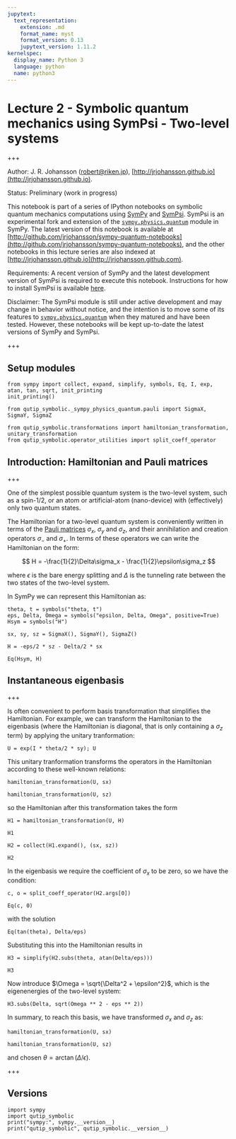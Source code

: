 ```yaml
---
jupytext:
  text_representation:
    extension: .md
    format_name: myst
    format_version: 0.13
    jupytext_version: 1.11.2
kernelspec:
  display_name: Python 3
  language: python
  name: python3
---
```


# Lecture 2 - Symbolic quantum mechanics using SymPsi - Two-level systems

+++

Author: J. R. Johansson (robert@riken.jp), [http://jrjohansson.github.io](http://jrjohansson.github.io).

Status: Preliminary (work in progress)

This notebook is part of a series of IPython notebooks on symbolic quantum mechanics computations using 
[SymPy](http://sympy.org) and [SymPsi](http://www.github.com/jrjohansson/sympsi). SymPsi is an experimental fork and extension of the [`sympy.physics.quantum`](http://docs.sympy.org/dev/modules/physics/quantum/) module in SymPy. The latest version of this notebook is available at [http://github.com/jrjohansson/sympy-quantum-notebooks](http://github.com/jrjohansson/sympy-quantum-notebooks), and the other notebooks in this lecture series are also indexed at [http://jrjohansson.github.io](http://jrjohansson.github.com).

Requirements: A recent version of SymPy and the latest development version of SymPsi is required to execute this notebook. Instructions for how to install SymPsi is available [here](http://www.github.com/jrjohansson/sympsi).

Disclaimer: The SymPsi module is still under active development and may change in behavior without notice, and the intention is to move some of its features to [`sympy.physics.quantum`](http://docs.sympy.org/dev/modules/physics/quantum/) when they matured and have been tested. However, these notebooks will be kept up-to-date the latest versions of SymPy and SymPsi.

+++

## Setup modules

```{code-cell} ipython3
from sympy import collect, expand, simplify, symbols, Eq, I, exp, atan, tan, sqrt, init_printing
init_printing()
```

```{code-cell} ipython3
from qutip_symbolic._sympy_physics_quantum.pauli import SigmaX, SigmaY, SigmaZ
```

```{code-cell} ipython3
from qutip_symbolic.transformations import hamiltonian_transformation, unitary_transformation
from qutip_symbolic.operator_utilities import split_coeff_operator
```

## Introduction: Hamiltonian and Pauli matrices

+++

One of the simplest possible quantum system is the two-level system, such as a spin-$1/2$, or an atom or artificial-atom (nano-device) with (effectively) only two quantum states. 

The Hamiltonian for a two-level quantum system is conveniently written in terms of the [Pauli matrices](http://en.wikipedia.org/wiki/Pauli_matrices) $\sigma_x$, $\sigma_y$ and $\sigma_z$, and their annihilation and creation operators $\sigma_-$ and $\sigma_+$. In terms of these operators we can write the Hamiltonian on the form:

$$
H = -\frac{1}{2}\Delta\sigma_x - \frac{1}{2}\epsilon\sigma_z 
$$

where $\epsilon$ is the bare energy splitting and $\Delta$ is the tunneling rate between the two states of the two-level system.

In SymPy we can represent this Hamiltonian as:

```{code-cell} ipython3
theta, t = symbols("theta, t")
eps, Delta, Omega = symbols("epsilon, Delta, Omega", positive=True)
Hsym = symbols("H")
```

```{code-cell} ipython3
sx, sy, sz = SigmaX(), SigmaY(), SigmaZ()
```

```{code-cell} ipython3
H = -eps/2 * sz - Delta/2 * sx

Eq(Hsym, H)
```

## Instantaneous eigenbasis

+++

Is often convenient to perform basis transformation that simplifies the Hamiltonian. For example, we can transform the Hamiltonian to the eigenbasis (where the Hamiltonian is diagonal, that is only containing a $\sigma_z$ term) by applying the unitary tranformation:

```{code-cell} ipython3
U = exp(I * theta/2 * sy); U
```

This unitary tranformation transforms the operators in the Hamiltonian according to these well-known relations:

```{code-cell} ipython3
hamiltonian_transformation(U, sx)
```

```{code-cell} ipython3
hamiltonian_transformation(U, sz)
```

so the Hamiltonian after this transformation takes the form 

```{code-cell} ipython3
H1 = hamiltonian_transformation(U, H)

H1
```

```{code-cell} ipython3
H2 = collect(H1.expand(), (sx, sz))

H2
```

In the eigenbasis we require the coefficient of $\sigma_x$ to be zero, so we have the condition:

```{code-cell} ipython3
c, o = split_coeff_operator(H2.args[0])

Eq(c, 0)
```

with the solution

```{code-cell} ipython3
Eq(tan(theta), Delta/eps)
```

Substituting this into the Hamiltonian results in 

```{code-cell} ipython3
H3 = simplify(H2.subs(theta, atan(Delta/eps)))

H3
```

Now introduce $\Omega = \sqrt{\Delta^2 + \epsilon^2}$, which is the eigenenergies of the two-level system:

```{code-cell} ipython3
H3.subs(Delta, sqrt(Omega ** 2 - eps ** 2))
```

In summary, to reach this basis, we have transformed $\sigma_x$ and $\sigma_z$ as:

```{code-cell} ipython3
hamiltonian_transformation(U, sx)
```

```{code-cell} ipython3
hamiltonian_transformation(U, sz)
```

and chosen $\theta = \arctan(\Delta/\epsilon)$.

+++

## Versions

```{code-cell} ipython3
import sympy
import qutip_symbolic
print("sympy:", sympy.__version__)
print("qutip_symbolic", qutip_symbolic.__version__)
```

```{code-cell} ipython3

```
